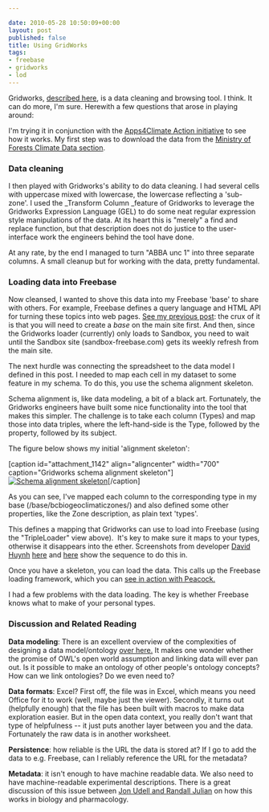 ```yaml
---

date: 2010-05-28 10:50:09+00:00
layout: post
published: false
title: Using GridWorks
tags:
- freebase
- gridworks
- lod
---
```


Gridworks, [described here](http://code.google.com/p/freebase-gridworks/wiki/UserGuide), is a data cleaning and browsing tool. I think. It can do more, I'm sure. Herewith a few questions that arose in playing around:

I'm trying it in conjunction with the [Apps4Climate Action initiative](http://apps4climateaction.gov.bc.ca/) to see how it works. My first step was to download the data from the [Ministry of Forests Climate Data section](ftp://ftp.for.gov.bc.ca/HRE/external/!publish/Climate/).


### Data cleaning


I then played with Gridworks's ability to do data cleaning. I had several cells with uppercase mixed with lowercase, the lowercase reflecting a 'sub-zone'. I used the _Transform Column _feature of Gridworks to leverage the Gridworks Expression Language (GEL) to do some neat regular expression style manipulations of the data. At its heart this is "merely" a find and replace function, but that description does not do justice to the user-interface work the engineers behind the tool have done. 

At any rate, by the end I managed to turn "ABBA unc 1" into three separate columns. A small cleanup but for working with the data, pretty fundamental.


### Loading data into Freebase


Now cleansed, I wanted to shove this data into my Freebase 'base' to share with others. For example, Freebase defines a query language and HTML API for turning these topics into web pages. [See my previous post](http://neilernst.net/2010/05/21/using-freebase/): the crux of it is that you will need to create a _base_ on the main site first. And then, since the Gridworks loader (currently) only loads to Sandbox, you need to wait until the Sandbox site (sandbox-freebase.com) gets its weekly refresh from the main site. 

The next hurdle was connecting the spreadsheet to the data model I defined in this post. I needed to map each cell in my dataset to some feature in my schema. To do this, you use the schema alignment skeleton.

Schema alignment is, like data modeling, a bit of a black art. Fortunately, the Gridworks engineers have built some nice functionality into the tool that makes this simpler. The challenge is to take each column (Types) and map those into data triples, where the left-hand-side is the Type, followed by the property, followed by its subject.

The figure below shows my initial 'alignment skeleton':

[caption id="attachment_1142" align="aligncenter" width="700" caption="Gridworks schema alignment skeleton"][![Schema alignment skeleton](http://fink08.files.wordpress.com/2010/05/screen-shot-2010-05-28-at-11-14-00.png)](http://fink08.files.wordpress.com/2010/05/screen-shot-2010-05-28-at-11-14-00.png)[/caption]

As you can see, I've mapped each column to the corresponding type in my base (/base/bcbiogeoclimaticzones/<type>) and also defined some other properties, like the Zone description, as plain text 'types'.

This defines a mapping that Gridworks can use to load into Freebase (using the "TripleLoader" view above).  It's key to make sure it maps to your types, otherwise it disappears into the ether. Screenshots from developer [David Huynh](http://twitter.com/dfhuynh) [here](http://imagebin.ca/img/GIEPHWq.png) and [here](http://imagebin.ca/img/GWU-LiHw.png) show the sequence to do this in.

Once you have a skeleton, you can load the data. This calls up the Freebase loading framework, which you can [see in action with Peacock.](http://peacock.freebaseapps.com/stats/data.labs/gridworks/)

I had a few problems with the data loading. The key is whether Freebase knows what to make of your personal types.


### Discussion and Related Reading


**Data modeling**: There is an excellent overview of the complexities of designing a data model/ontology [over here.](http://www.epimorphics.com/web/category/category/developers/organization-ontology) It makes one wonder whether the promise of OWL's open world assumption and linking data will ever pan out. Is it possible to make an ontology of other people's ontology concepts? How can we link ontologies? Do we even need to?

**Data formats**: Excel? First off, the file was in Excel, which means you need Office for it to work (well, maybe just the viewer). Secondly, it turns out (helpfully enough) that the file has been built with macros to make data exploration easier. But in the open data context, you really don't want that type of helpfulness -- it just puts another layer between you and the data. Fortunately the raw data is in another worksheet.

**Persistence**: how reliable is the URL the data is stored at? If I go to add the data to e.g. Freebase, can I reliably reference the URL for the metadata?

**Metadata**: it isn't enough to have machine readable data. We also need to have machine-readable experimental descriptions. There is a great discussion of this issue between [Jon Udell and Randall Julian](http://blog.jonudell.net/2009/12/15/talking-with-randy-julian-about-bioinformatics/) on how this works in biology and pharmacology.
